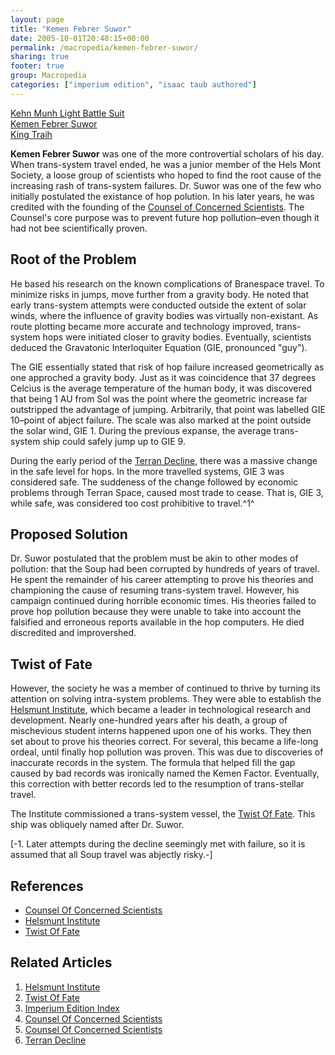 ```yaml
---
layout: page
title: "Kemen Febrer Suwor"
date: 2005-10-01T20:48:15+00:00
permalink: /macropedia/kemen-febrer-suwor/
sharing: true
footer: true
group: Macropedia
categories: ["imperium edition", "isaac taub authored"]
---
```


<div class='row'>
	<div class='col-md-4'><a href='/macropedia/kehn-munh-light-battle-suit'>Kehn Munh Light Battle Suit</a></div>
	<div class='col-md-4'><a href='/macropedia/kemen-febrer-suwor'>Kemen Febrer Suwor</a></div>
	<div class='col-md-4'><a href='/macropedia/king-traih'>King Traih</a></div>
</div>


**Kemen Febrer Suwor** was one of the more controvertial scholars of his day. When trans-system travel ended, he was a junior member of the Hels Mont Society, a loose group of scientists who hoped to find the root cause of the increasing rash of trans-system failures. Dr. Suwor was one of the few who initially postulated the existance of hop polution. In his later years, he was credited with the founding of the [Counsel of Concerned Scientists](/macropedia/counsel-of-concerned-scientists). The Counsel's core purpose was to prevent future hop pollution&ndash;even though it had not bee scientifically proven.

## Root of the Problem

He based his research on the known complications of Branespace travel. To minimize risks in jumps, move further from a gravity body. He noted that early trans-system attempts were conducted outside the extent of solar winds, where the influence of gravity bodies was virtually non-existant. As route plotting became more accurate and technology improved, trans-system hops were initiated closer to gravity bodies. Eventually, scientists deduced the Gravatonic Interloquiter Equation (GIE, pronounced "guy").

The GIE essentially stated that risk of hop failure increased geometrically as one approched a gravity body. Just as it was coincidence that 37 degrees Celcius is the average temperature of the human body, it was discovered that being 1 AU from Sol was the point where the geometric increase far outstripped the advantage of jumping. Arbitrarily, that point was labelled GIE 10&ndash;point of abject failure. The scale was also marked at the point outside the solar wind, GIE 1. During the previous expanse, the average trans-system ship could safely jump up to GIE 9.

During the early period of the [Terran Decline](/chronology/first-decline), there was a massive change in the safe level for hops. In the more travelled systems, GIE 3 was considered safe. The suddeness of the change followed by economic problems through Terran Space, caused most trade to cease. That is, GIE 3, while safe, was considered too cost prohibitive to travel.^1^

## Proposed Solution

Dr. Suwor postulated that the problem must be akin to other modes of pollution: that the Soup had been corrupted by hundreds of years of travel. He spent the remainder of his career attempting to prove his theories and championing the cause of resuming trans-system travel. However, his campaign continued during horrible economic times. His theories failed to prove hop pollution because they were unable to take into account the falsified and erroneous reports available in the hop computers. He died discredited and improvershed.

## Twist of Fate

However, the society he was a member of continued to thrive by turning its attention on solving intra-system problems. They were able to establish the [Helsmunt Institute](/macropedia/helsmunt-institute), which became a leader in technological research and development. Nearly one-hundred years after his death, a group of mischevious student interns happened upon one of his works. They then set about to prove his theories correct. For several, this became a life-long ordeal, until finally hop pollution was proven. This was due to discoveries of inaccurate records in the system. The formula that helped fill the gap caused by bad records was ironically named the Kemen Factor. Eventually, this correction with better records led to the resumption of trans-stellar travel.

The Institute commissioned a trans-system vessel, the [Twist Of Fate](/macropedia/twist-of-fate). This ship was obliquely named after Dr. Suwor.

[-1. Later attempts during the decline seemingly met with failure, so it is assumed that all Soup travel was abjectly risky.-]

## References
* [Counsel Of Concerned Scientists](/macropedia/counsel-of-concerned-scientists)
* [Helsmunt Institute](/macropedia/helsmunt-institute)
* [Twist Of Fate](/macropedia/twist-of-fate)

## Related Articles

1. [Helsmunt Institute](/macropedia/helsmunt-institute)
2. [Twist Of Fate](/macropedia/twist-of-fate)
3. [Imperium Edition Index](/macropedia/imperium-edition-index)
4. [Counsel Of Concerned Scientists](/macropedia/counsel-of-concerned-scientists)
5. [Counsel Of Concerned Scientists](/macropedia/counsel-of-concerned-scientists)
6. [Terran Decline](/chronology/first-decline)



 
